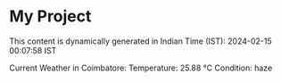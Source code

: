 # My Project

This content is dynamically generated in Indian Time (IST): 2024-02-15 00:07:58 IST


Current Weather in Coimbatore:
Temperature: 25.88 °C
Condition: haze

